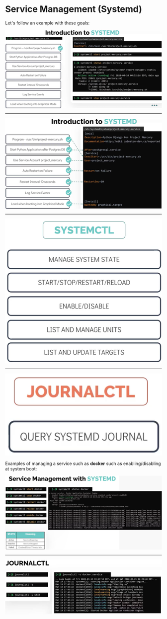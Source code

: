 # Service Management (Systemd)

Let's follow an example with these goals:

![Systemd intro](images/systemd-1.png)

---

![Systemd config](images/systemd-2.png)

---

![Systemctl](images/systemctl.png)

---

![Journalctl](images/journalctl.png)

Examples of managing a service such as **docker** such as enabling/disabling at system boot:

![Systemctl example](images/systemctl-example.png)

---

![Journalctl](images/systemd-debug.png)

